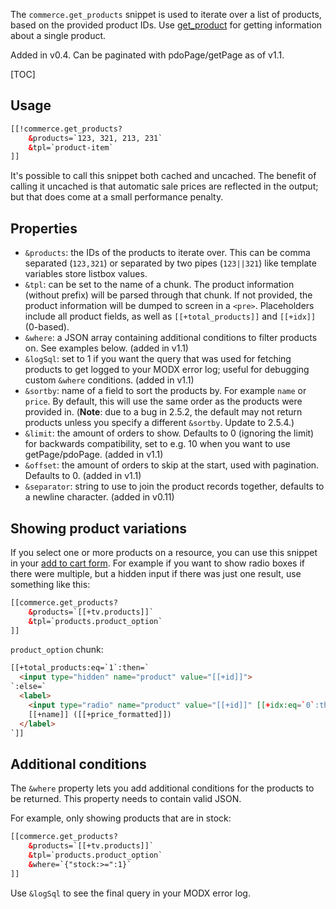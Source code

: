 The `commerce.get_products` snippet is used to iterate over a list of products, based on the provided product IDs. Use [get_product](get_product) for getting information about a single product.

Added in v0.4. Can be paginated with pdoPage/getPage as of v1.1.

[TOC]

## Usage

```` html
[[!commerce.get_products? 
    &products=`123, 321, 213, 231`
    &tpl=`product-item`
]]
````

It's possible to call this snippet both cached and uncached. The benefit of calling it uncached is that automatic sale prices are reflected in the output; but that does come at a small performance penalty.

## Properties

- `&products`: the IDs of the products to iterate over. This can be comma separated (`123,321`) or separated by two pipes (`123||321`) like template variables store listbox values.
- `&tpl`: can be set to the name of a chunk. The product information (without prefix) will be parsed through that chunk. If not provided, the product information will be dumped to screen in a `<pre>`. Placeholders include all product fields, as well as `[[+total_products]]` and `[[+idx]]` (0-based). 
- `&where`: a JSON array containing additional conditions to filter products on. See examples below. (added in v1.1)
- `&logSql`: set to 1 if you want the query that was used for fetching products to get logged to your MODX error log; useful for debugging custom `&where` conditions. (added in v1.1)
- `&sortby`: name of a field to sort the products by. For example `name` or `price`. By default, this will use the same order as the products were provided in. (**Note**: due to a bug in 2.5.2, the default may not return products unless you specify a different `&sortby`. Update to 2.5.4.)
- `&limit`: the amount of orders to show. Defaults to 0 (ignoring the limit) for backwards compatibility, set to e.g. 10 when you want to use getPage/pdoPage. (added in v1.1)
- `&offset`: the amount of orders to skip at the start, used with pagination. Defaults to 0. (added in v1.1)
- `&separator`: string to use to join the product records together, defaults to a newline character. (added in v0.11)

## Showing product variations

If you select one or more products on a resource, you can use this snippet in your [add to cart form](../Product_Catalog/Add_to_Cart_Form). For example if you want to show radio boxes if there were multiple, but a hidden input if there was just one result, use something like this:

```` html
[[commerce.get_products? 
    &products=`[[+tv.products]]`
    &tpl=`products.product_option` 
]]
````

`product_option` chunk:

```` html
[[+total_products:eq=`1`:then=`
  <input type="hidden" name="product" value="[[+id]]">
`:else=`
  <label>
    <input type="radio" name="product" value="[[+id]]" [[+idx:eq=`0`:then=`checked="checked"`:else=``]]>
    [[+name]] ([[+price_formatted]])
  </label>
`]]
````

## Additional conditions

The `&where` property lets you add additional conditions for the products to be returned. This property needs to contain valid JSON. 

For example, only showing products that are in stock:

```` html
[[commerce.get_products? 
    &products=`[[+tv.products]]`
    &tpl=`products.product_option` 
    &where=`{"stock:>=":1}`
]]
````

Use `&logSql` to see the final query in your MODX error log.
